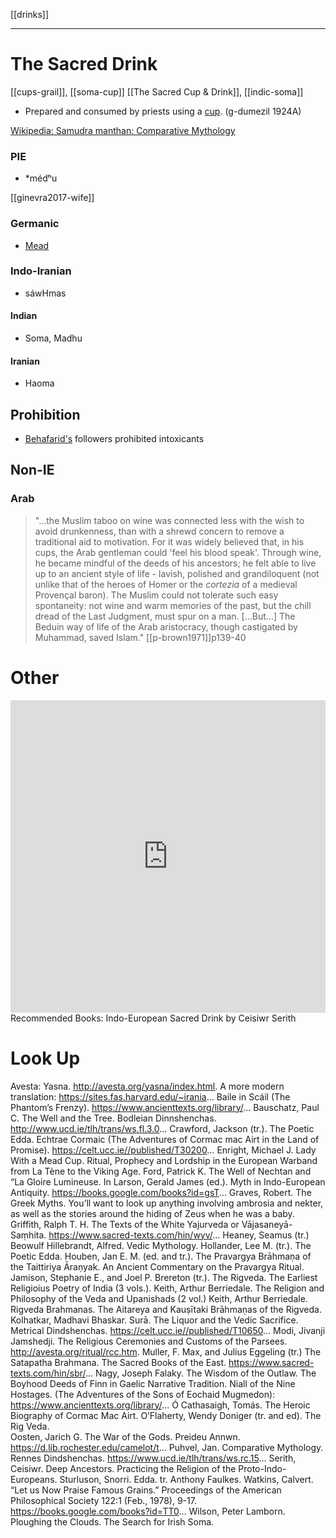 [[drinks]]

---

# The Sacred Drink
[[cups-grail]], [[soma-cup]]
[[The Sacred Cup & Drink]], [[indic-soma]]
- Prepared and consumed by priests using a [cup](cups-grail.md). (g-dumezil 1924A)

[Wikipedia: Samudra manthan: Comparative Mythology](https://en.wikipedia.org/wiki/Samudra-manthan#Comparative-mythology)
### PIE

- *médʰu

[[ginevra2017-wife]]

### Germanic

- [Mead](mead)

### Indo-Iranian

- sáwHmas

#### Indian

- Soma, Madhu

#### Iranian

- Haoma




## Prohibition
- [Behafarid's](https://en.wikipedia.org/wiki/Behafarid) followers prohibited intoxicants

## Non-IE
### Arab
> "...the Muslim taboo on wine was connected less with the wish to avoid drunkenness, than with a shrewd concern to remove a traditional aid to motivation. For it was widely believed that, in his cups, the Arab gentleman could 'feel his blood speak'. Through wine, he became mindful of the deeds of his ancestors; he felt able to live up to an ancient style of life - lavish, polished and grandiloquent (not unlike that of the heroes of Homer or the *cortezia* of a medieval Provençal baron). The Muslim could not tolerate such easy spontaneity: not wine and warm memories of the past, but the chill dread of the Last Judgment, must spur on a man. [...But...] The Beduin way of life of the Arab aristocracy, though castigated by Muhammad, saved Islam." [[p-brown1971]]p139-40


# Other
<iframe width="100%" height="500" src="https://www.youtube.com/embed/ndFhsD0p7JI" frameborder="0" allow="accelerometer; autoplay; clipboard-write; encrypted-media; gyroscope; picture-in-picture" allowfullscreen></iframe>
Recommended Books: Indo-European Sacred Drink by Ceisiwr Serith



# Look Up
Avesta:  Yasna.  http://avesta.org/yasna/index.html.  A more modern translation:  https://sites.fas.harvard.edu/~irania...
Baile in Scáil (The Phantom’s Frenzy).  https://www.ancienttexts.org/library/...
Bauschatz, Paul C.  The Well and the Tree.
Bodleian Dinnshenchas.  http://www.ucd.ie/tlh/trans/ws.fl.3.0...
Crawford, Jackson (tr.).  The Poetic Edda.
Echtrae Cormaic (The Adventures of Cormac mac Airt in the Land of Promise).  https://celt.ucc.ie//published/T30200...
Enright, Michael J.  Lady With a Mead Cup.  Ritual, Prophecy and Lordship in the European Warband from La Tène to the Viking Age. 
Ford, Patrick K.  The Well of Nechtan and “La Gloire Lumineuse.  In Larson, Gerald James (ed.).  Myth in Indo-European Antiquity.  https://books.google.com/books?id=gsT...
Graves, Robert.  The Greek Myths.  You’ll want to look up anything involving ambrosia and nekter, as well as the stories around the hiding of Zeus when he was a baby.
Griffith, Ralph T. H.  The Texts of the White Yajurveda or Vājasaneyā-Saṃhita.  https://www.sacred-texts.com/hin/wyv/...
Heaney, Seamus (tr.)  Beowulf
Hillebrandt, Alfred.  Vedic Mythology.
Hollander, Lee M. (tr.).  The Poetic Edda.
Houben, Jan E. M. (ed. and tr.). The Pravargya Brāhmaṇa of the Taittiriya Āraṇyak.  An Ancient Commentary on the Pravargya Ritual.
Jamison, Stephanie E., and Joel P. Brereton (tr.).  The Rigveda.  The Earliest Religioius Poetry of India (3 vols.).
Keith, Arthur Berriedale.  The Religion and Philosophy of the Veda and Upanishads (2 vol.)
Keith, Arthur Berriedale.  Rigveda Brahmanas.  The Aitareya and Kauṣītaki Brāhmaṇas of the Rigveda.
Kolhatkar, Madhavi Bhaskar.  Surā.  The Liquor and the Vedic Sacrifice.
Metrical Dindshenchas.  https://celt.ucc.ie//published/T10650...
Modi, Jivanji Jamshedji.  The Religious Ceremonies and Customs of the Parsees.  http://avesta.org/ritual/rcc.htm.
Muller, F. Max, and Julius Eggeling (tr.)  The Satapatha Brahmana.  The Sacred Books of the East.  https://www.sacred-texts.com/hin/sbr/...
Nagy, Joseph Falaky.  The Wisdom of the Outlaw.  The Boyhood Deeds of Finn in Gaelic Narrative Tradition.
Niall of the Nine Hostages.  (The Adventures of the Sons of Eochaid Mugmedon): https://www.ancienttexts.org/library/...
Ó Cathasaigh, Tomás.  The Heroic Biography of Cormac Mac Airt. 
O’Flaherty, Wendy Doniger (tr. and ed).  The Rig Veda.  
Oosten, Jarich G.  The War of the Gods.
Preideu Annwn.  https://d.lib.rochester.edu/camelot/t...
Puhvel, Jan.  Comparative Mythology.
Rennes Dindshenchas.  https://www.ucd.ie/tlh/trans/ws.rc.15...
Serith, Ceisiwr.  Deep Ancestors.  Practicing the Religion of the Proto-Indo-Europeans.
Sturluson, Snorri.  Edda.  tr. Anthony Faulkes.
Watkins, Calvert.  “Let us Now Praise Famous Grains.”  Proceedings of the American Philosophical Society 122:1 (Feb., 1978), 9-17.  https://books.google.com/books?id=TT0...
Wilson, Peter Lamborn.  Ploughing the Clouds.  The Search for Irish Soma.